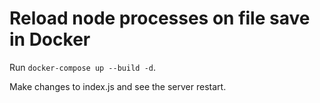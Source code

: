 # Reload node processes on file save in Docker

Run `docker-compose up --build -d`.

Make changes to index.js and see the server restart.
